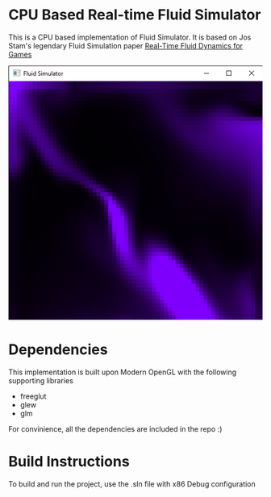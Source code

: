 # CPU Based Real-time Fluid Simulator 

This is a CPU based implementation of Fluid Simulator. It is based on Jos Stam's legendary Fluid Simulation paper [Real-Time Fluid Dynamics for Games](https://pdfs.semanticscholar.org/847f/819a4ea14bd789aca8bc88e85e906cfc657c.pdf)

![Image description](./screenshot.png)

# Dependencies

This implementation is built upon Modern OpenGL with the following supporting libraries

* freeglut
* glew
* glm

For convinience, all the dependencies are included in the repo :)

# Build Instructions

To build and run the project, use the .sln file with x86 Debug configuration